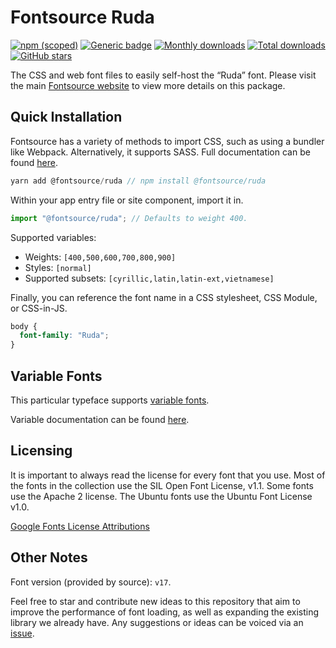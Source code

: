 # Fontsource Ruda

[![npm (scoped)](https://img.shields.io/npm/v/@fontsource/ruda?color=brightgreen)](https://www.npmjs.com/package/@fontsource/ruda) [![Generic badge](https://img.shields.io/badge/fontsource-passing-brightgreen)](https://github.com/fontsource/fontsource) [![Monthly downloads](https://badgen.net/npm/dm/@fontsource/ruda)](https://github.com/fontsource/fontsource) [![Total downloads](https://badgen.net/npm/dt/@fontsource/ruda)](https://github.com/fontsource/fontsource) [![GitHub stars](https://img.shields.io/github/stars/fontsource/fontsource.svg?style=social&label=Star)](https://github.com/fontsource/fontsource/stargazers)

The CSS and web font files to easily self-host the “Ruda” font. Please visit the main [Fontsource website](https://fontsource.org/fonts/ruda) to view more details on this package.

## Quick Installation

Fontsource has a variety of methods to import CSS, such as using a bundler like Webpack. Alternatively, it supports SASS. Full documentation can be found [here](https://fontsource.org/docs/introduction).

```javascript
yarn add @fontsource/ruda // npm install @fontsource/ruda
```

Within your app entry file or site component, import it in.

```javascript
import "@fontsource/ruda"; // Defaults to weight 400.
```

Supported variables:

- Weights: `[400,500,600,700,800,900]`
- Styles: `[normal]`
- Supported subsets: `[cyrillic,latin,latin-ext,vietnamese]`

Finally, you can reference the font name in a CSS stylesheet, CSS Module, or CSS-in-JS.

```css
body {
  font-family: "Ruda";
}
```

## Variable Fonts

This particular typeface supports [variable fonts](https://developer.mozilla.org/en-US/docs/Web/CSS/CSS_Fonts/Variable_Fonts_Guide).

Variable documentation can be found [here](https://fontsource.org/docs/variable-fonts).

## Licensing

It is important to always read the license for every font that you use.
Most of the fonts in the collection use the SIL Open Font License, v1.1. Some fonts use the Apache 2 license. The Ubuntu fonts use the Ubuntu Font License v1.0.

[Google Fonts License Attributions](https://fonts.google.com/attribution)

## Other Notes

Font version (provided by source): `v17`.

Feel free to star and contribute new ideas to this repository that aim to improve the performance of font loading, as well as expanding the existing library we already have. Any suggestions or ideas can be voiced via an [issue](https://github.com/fontsource/fontsource/issues).
